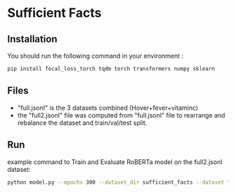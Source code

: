 # Sufficient Facts


## Installation 

You should run the following command in your environment :
```bash
pip install focal_loss_torch tqdm torch transformers numpy sklearn
``` 

## Files 

* "full.jsonl" is the 3 datasets combined (Hover+fever+vitaminc)
* the "full2.jsonl" file was computed from "full.jsonl" file to rearrange and rebalance the dataset and train/val/test split.

## Run
example command to Train and Evaluate RoBERTa model on the full2.jsonl dataset:

```bash
python model.py --epochs 300 --dataset_dir sufficient_facts --dataset full2.jsonl --batch_size 8 --lr 1e-6 --model roberta
```